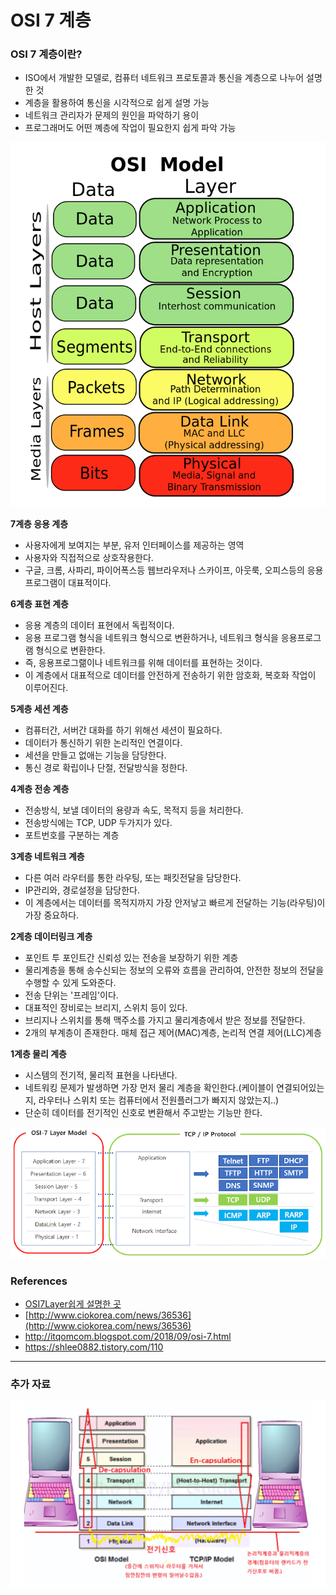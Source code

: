 # OSI 7 계층  

### OSI 7 계층이란?  

- ISO에서 개발한 모델로, 컴퓨터 네트워크 프로토콜과 통신을 계층으로 나누어 설명한 것  
- 계층을 활용하여 통신을 시각적으로 쉽게 설명 가능  
- 네트워크 관리자가 문제의 원인을 파악하기 용이  
- 프로그래머도 어떤 꼐층에 작업이 필요한지 쉽게 파악 가능  

![OSI7계층](../images/osi2.png)  

**7계층 응용 계층**  

- 사용자에게 보여지는 부분, 유저 인터페이스를 제공하는 영역  
- 사용자와 직접적으로 상호작용한다.  
- 구글, 크롬, 사파리, 파이어폭스등 웹브라우저나 스카이프, 아웃룩, 오피스등의 응용프로그램이 대표적이다.  

**6계층 표현 계층**  

- 응용 계층의 데이터 표현에서 독립적이다.  
- 응용 프로그램 형식을 네트워크 형식으로 변환하거나, 네트워크 형식을 응용프로그램 형식으로 변환한다.  
- 즉, 응용프로그랢이나 네트워크를 위해 데이터를 표현하는 것이다.  
- 이 계층에서 대표적으로 데이터를 안전하게 전송하기 위한 암호화, 복호화 작업이 이루어진다.  

**5계층 세션 계층**  

- 컴퓨터간, 서버간 대화를 하기 위해선 세션이 필요하다.  
- 데이터가 통신하기 위한 논리적인 연결이다.  
- 세션을 만들고 없애는 기능을 담당한다.  
- 통신 경로 확립이나 단절, 전달방식을 정한다.  

**4계층 전송 계층**  

- 전송방식, 보낼 데이터의 용량과 속도, 목적지 등을 처리한다.  
- 전송방식에는 TCP, UDP 두가지가 있다.  
- 포트번호를 구분하는 계층  

**3계층 네트워크 계층**  

- 다른 여러 라우터를 통한 라우팅, 또는 패킷전달을 담당한다.  
- IP관리와, 경로설정을 담당한다.  
- 이 계층에서는 데이터를 목적지까지 가장 안저낳고 빠르게 전달하는 기능(라우팅)이 가장 중요하다.  

**2계층 데이터링크 계층**  

- 포인트 투 포인트간 신뢰성 있는 전송을 보장하기 위한 계층  
- 물리계층을 통해 송수신되는 정보의 오류와 흐름을  관리하여, 안전한 정보의 전달을 수행할 수 있게 도와준다.  
- 전송 단위는 '프레임'이다.  
- 대표적인 장비로는 브리지, 스위치 등이 있다.  
- 브리지나 스위치를 통해 맥주소를 가지고 물리계층에서 받은 정보를 전달한다.  
- 2개의 부계층이 존재한다. 매체 접근 제어(MAC)계층, 논리적 연결 제어(LLC)계층  

**1계층 물리 계층**  

- 시스템의 전기적, 물리적 표현을 나타낸다.  
- 네트워킹 문제가 발생하면 가장 먼저 물리 계층을 확인한다.(케이블이 연결되어있는지, 라우터나 스위치 또는 컴퓨터에서 전원플러그가 빠지지 않았는지..)  
- 단순히 데이터를 전기적인 신호로 변환해서 주고받는 기능만 한다.    


![OSI7계층](../images/osi.PNG)  

### References  

- [OSI7Layer쉽게 설명한 곳](http://blog.naver.com/PostView.nhn?blogId=dmstjq12&logNo=220324067296&parentCategoryNo=&categoryNo=32&viewDate=&isShowPopularPosts=false&from=postView)  
- [http://www.ciokorea.com/news/36536](http://www.ciokorea.com/news/36536)  
- <http://itqomcom.blogspot.com/2018/09/osi-7.html>  
- <https://shlee0882.tistory.com/110>  


---------------------------------------------------------------------------------------------------------------------------------

### 추가 자료  

![OSI7계층](../images/osi3.PNG)  

